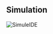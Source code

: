 ## Simulation
![SimuleIDE](https://user-images.githubusercontent.com/94114144/144367663-dbb047b7-8c27-48a1-91b1-1d8483224708.PNG)
